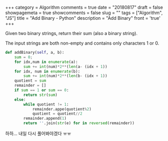 +++
category = Algorithm
comments = true
date = "20180817"
draft = false
showpagemeta = true
showcomments = false
slug = ""
tags = ["Algorithm", "JS"]
title = "Add Binary - Python"
description = "Add Binary"
front = 'true'
+++

Given two binary strings, return their sum (also a binary string).

The input strings are both non-empty and contains only characters 1 or 0.

```py
def addBinary(self, a, b):
    sum = 0;
    for idx,num in enumerate(a):
        sum += int(num)*2**(len(a- (idx + 1))
    for idx, num in enumerate(b):
        sum += int(num)*2**(len(b- (idx + 1))
    quotient = sum
    remainder = []
    if sum == 1 or sum == 0:
        return str(sum)
    else:
        while quotient != 1:
            remainder.appe(quotient%2)
            quotient = quotient//2
        remainder.append(1)
        return ''.join(str(e) for in reversed(remainder))
```

하하...
내일 다시 풀어봐야겠다 ㅠㅠ
